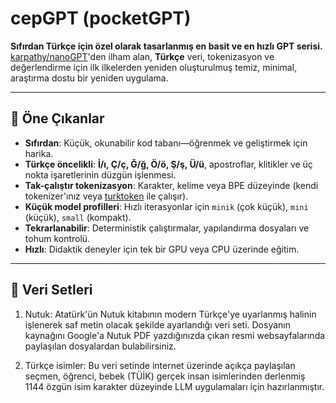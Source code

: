 # cepGPT (pocketGPT)
**Sıfırdan Türkçe için özel olarak tasarlanmış en basit ve en hızlı GPT serisi.**  
[karpathy/nanoGPT](https://github.com/karpathy/nanoGPT)'den ilham alan, **Türkçe** veri, tokenizasyon ve değerlendirme için ilk ilkelerden yeniden oluşturulmuş temiz, minimal, araştırma dostu bir yeniden uygulama.

---

## 🚀 Öne Çıkanlar
- **Sıfırdan**: Küçük, okunabilir kod tabanı—öğrenmek ve geliştirmek için harika.
- **Türkçe öncelikli**: **İ/ı, Ç/ç, Ğ/ğ, Ö/ö, Ş/ş, Ü/ü**, apostroflar, klitikler ve üç nokta işaretlerinin düzgün işlenmesi.
- **Tak-çalıştır tokenizasyon**: Karakter, kelime veya BPE düzeyinde (kendi tokenizer'ınız veya [turktoken](https://github.com/anilyesilkaya/turktoken) ile çalışır).
- **Küçük model profilleri**: Hızlı iterasyonlar için `minik` (çok küçük), `mini` (küçük), `small` (kompakt).
- **Tekrarlanabilir**: Deterministik çalıştırmalar, yapılandırma dosyaları ve tohum kontrolü.
- **Hızlı**: Didaktik deneyler için tek bir GPU veya CPU üzerinde eğitim.

---

## 🚀 Veri Setleri

1. Nutuk: Atatürk'ün Nutuk kitabının modern Türkçe'ye uyarlanmış halinin işlenerek saf metin olacak şekilde ayarlandığı veri seti. Dosyanın kaynağını Google'a Nutuk PDF yazdığınızda çıkan resmi websayfalarında paylaşılan dosyalardan bulabilirsiniz.

2. Türkçe isimler: Bu veri setinde internet üzerinde açıkça paylaşılan seçmen, öğrenci, bebek (TÜİK) gerçek insan isimlerinden derlenmiş 1144 özgün isim karakter düzeyinde LLM uygulamaları için hazırlanmıştır.
